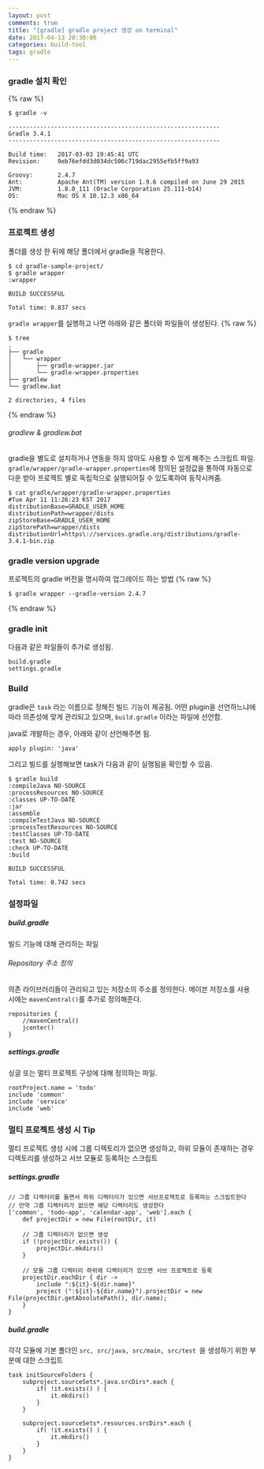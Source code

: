 ```yaml
---
layout: post
comments: true
title: "[gradle] gradle project 생성 on terminal"
date: 2017-04-13 20:30:00
categories: build-tool
tags: gradle
---
```


### gradle 설치 확인
{% raw %}
```
$ gradle -v

------------------------------------------------------------
Gradle 3.4.1
------------------------------------------------------------

Build time:   2017-03-03 19:45:41 UTC
Revision:     9eb76efdd3d034dc506c719dac2955efb5ff9a93

Groovy:       2.4.7
Ant:          Apache Ant(TM) version 1.9.6 compiled on June 29 2015
JVM:          1.8.0_111 (Oracle Corporation 25.111-b14)
OS:           Mac OS X 10.12.3 x86_64
```
{% endraw %}

### 프로젝트 생성
폴더를 생성 한 뒤에 해당 폴더에서 gradle을 적용한다.
```
$ cd gradle-sample-project/
$ gradle wrapper
:wrapper

BUILD SUCCESSFUL

Total time: 0.837 secs
```

`gradle wrapper`를 실행하고 나면 아래와 같은 폴더와 파일들이 생성된다.
{% raw %}
```
$ tree
.
├── gradle
│   └── wrapper
│       ├── gradle-wrapper.jar
│       └── gradle-wrapper.properties
├── gradlew
└── gradlew.bat

2 directories, 4 files
```
{% endraw %}

###### gradlew & gradlew.bat
gradle을 별도로 설치하거나 연동을 하지 않아도 사용할 수 있게 해주는 스크립트 파일.
`gradle/wrapper/gradle-wrapper.properties`에 정의된 설정값을 통하여 자동으로 다운 받아 프로젝트 별로 독립적으로 실행되어질 수 있도록하여 동작시켜줌.
```
$ cat gradle/wrapper/gradle-wrapper.properties
#Tue Apr 11 11:26:23 KST 2017
distributionBase=GRADLE_USER_HOME
distributionPath=wrapper/dists
zipStoreBase=GRADLE_USER_HOME
zipStorePath=wrapper/dists
distributionUrl=https\://services.gradle.org/distributions/gradle-3.4.1-bin.zip
```

### gradle version upgrade
프로젝트의 gradle 버전을 명시하여 업그레이드 하는 방법
{% raw %}
```
$ gradle wrapper --gradle-version 2.4.7
```
{% endraw %}

### gradle init
다음과 같은 파일들이 추가로 생성됨.
```
build.gradle
settings.gradle
```

### Build
gradle은 `task` 라는 이름으로 정해진 빌드 기능이 제공됨.
어떤 plugin을 선언하느냐에 따라 의존성에 맞게 관리되고 있으며, `build.gradle` 이라는 파일에 선언함.

java로 개발하는 경우, 아래와 같이 선언해주면 됨.
```
apply plugin: 'java'
```

그리고 빌드를 실행해보면  task가 다음과 같이 실행됨을 확인할 수 있음.
```
$ gradle build
:compileJava NO-SOURCE
:processResources NO-SOURCE
:classes UP-TO-DATE
:jar
:assemble
:compileTestJava NO-SOURCE
:processTestResources NO-SOURCE
:testClasses UP-TO-DATE
:test NO-SOURCE
:check UP-TO-DATE
:build

BUILD SUCCESSFUL

Total time: 0.742 secs
```

### 설정파일
##### build.gradle
빌드 기능에 대해 관리하는 파일

###### Repository 주소 정의
의존 라이브러리들이 관리되고 있는 저장소의 주소를 정의한다.
메이븐 저장소를 사용 시에는 `mavenCentral()`를 추가로 정의해준다.
```
repositories {
    //mavenCentral()
    jcenter()
}
```

##### settings.gradle
싱글 또는 멀티 프로젝트 구성에 대해 정의하는 파일. 
```
rootProject.name = 'todo'
include 'common'
include 'service'
include 'web'
```

### 멀티 프로젝트 생성 시 Tip
멀티 프로젝트 생성 시에 그룹 디렉토리가 없으면 생성하고, 하위 모듈이 존재하는 경우 디렉토리를 생성하고 서브 모듈로 등록하는 스크립트 

##### settings.gradle
```
// 그룹 디렉터리를 돌면서 하위 디렉터리가 있으면 서브프로젝트로 등록하는 스크립트한다
// 만약 그룹 디렉터리가 없으면 해당 디렉터리도 생성한다
['common', 'todo-app', 'calendar-app', 'web'].each {
    def projectDir = new File(rootDir, it)

    // 그룹 디렉터리가 없으면 생성
    if (!projectDir.exists()) {
        projectDir.mkdirs()
    }

    // 모듈 그룹 디렉터리 하위에 디렉터리가 있으면 서브 프로젝트로 등록
    projectDir.eachDir { dir ->
        include ":${it}-${dir.name}"
        project (":${it}-${dir.name}").projectDir = new File(projectDir.getAbsolutePath(), dir.name);
    }
}
```


##### build.gradle
각각 모듈에 기본 폴더인 `src, src/java, src/main, src/test `을 생성하기 위한 부분에 대한 스크립트
```
task initSourceFolders {
    subproject.sourceSets*.java.srcDirs*.each {
        if( !it.exists() ) {
            it.mkdirs()
        }
    }
 
    subproject.sourceSets*.resources.srcDirs*.each {
        if( !it.exists() ) {
            it.mkdirs()
        }
    }
}
```
